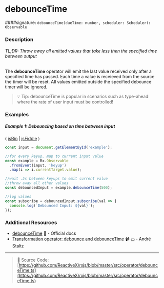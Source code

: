 # debounceTime
####signature: `debounceTime(dueTime: number, scheduler: Scheduler): Observable`

### Description

###### TL;DR: Throw away all emitted values that take less then the specified time between output

The **debounceTime** operator will emit the last value received only after a specified time has passed. Each time a value is receieved from the source the timer will be reset. All values emitted outside the specified debounce timer will be ignored.

> :bulb: Tip: debounceTime is popular in scenarios such as type-ahead where the rate of user input must be controlled!

### Examples

##### Example 1: Debouncing based on time between input

( [jsBin](http://jsbin.com/kacijarogi/1/edit?js,console,output) | [jsFiddle](https://jsfiddle.net/btroncone/7kbg4q2e/) )

```js
const input = document.getElementById('example');

//for every keyup, map to current input value
const example = Rx.Observable
  .fromEvent(input, 'keyup')
  .map(i => i.currentTarget.value);

//wait .5s between keyups to emit current value
//throw away all other values
const debouncedInput = example.debounceTime(500);

//log values
const subscribe = debouncedInput.subscribe(val => {
  console.log(`Debounced Input: ${val}`);
});
```


### Additional Resources
* [debounceTime](http://reactivex.io/rxjs/class/es6/Observable.js~Observable.html#instance-method-debounceTime) :newspaper: - Official docs
* [Transformation operator: debounce and debounceTime](https://egghead.io/lessons/rxjs-transformation-operators-debounce-and-debouncetime?course=rxjs-beyond-the-basics-operators-in-depth) :video_camera: :dollar: - André Staltz

---
> :file_folder: Source Code:  [https://github.com/ReactiveX/rxjs/blob/master/src/operator/debounceTime.ts](https://github.com/ReactiveX/rxjs/blob/master/src/operator/debounceTime.ts)

